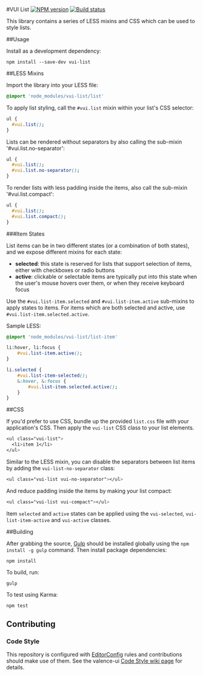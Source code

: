 #VUI List
[![NPM version][npm-image]][npm-url]
[![Build status][ci-image]][ci-url]

This library contains a series of LESS mixins and CSS which can be used to
style lists.

##Usage

Install as a development dependency:

```shell
npm install --save-dev vui-list
```

##LESS Mixins

Import the library into your LESS file:

```css
@import 'node_modules/vui-list/list'
```

To apply list styling, call the `#vui.list` mixin within your list's CSS
selector:

```css
ul {
  #vui.list();
}
```

Lists can be rendered without separators by also calling the sub-mixin '#vui.list.no-separator':

```css
ul {
  #vui.list();
  #vui.list.no-separator();
}
```

To render lists with less padding inside the items, also call the sub-mixin '#vui.list.compact':

```css
ul {
  #vui.list();
  #vui.list.compact();
}
```

###Item States

List items can be in two different states (or a combination of both states),
and we expose different mixins for each state:
- **selected**: this state is reserved for lists that support selection of
items, either with checkboxes or radio buttons
- **active**: clickable or selectable items are typically put into this state
when the user's mouse hovers over them, or when they receive keyboard focus

Use the `#vui.list-item.selected` and `#vui.list-item.active` sub-mixins to apply states to
items. For items which are both selected and active, use `#vui.list-item.selected.active`.

Sample LESS:
```css
@import 'node_modules/vui-list/list-item'

li:hover, li:focus {
    #vui.list-item.active();
}

li.selected {
    #vui.list-item-selected();
    &:hover, &:focus {
        #vui.list-item.selected.active();
    }
}
```

##CSS

If you'd prefer to use CSS, bundle up the provided `list.css` file with
your application's CSS. Then apply the `vui-list` CSS class to your
list elements.

```css
<ul class="vui-list">
  <li>item 1</li>
</ul>
```

Similar to the LESS mixin, you can disable the separators between list items
by adding the `vui-list-no-separator` class:

```css
<ul class="vui-list vui-no-separator"></ul>
```

And reduce padding inside the items by making your list compact:
```css
<ul class="vui-list vui-compact"></ul>
```

Item `selected` and `active` states can be applied using the
`vui-selected`, `vui-list-item-active` and
`vui-active` classes.

##Building

After grabbing the source, [Gulp](http://gulpjs.com/) should be installed
globally using the `npm install -g gulp` command. Then install package
dependencies:

```shell
npm install
```

To build, run:

```shell
gulp
```

To test using Karma:

```shell
npm test
```

## Contributing

### Code Style

This repository is configured with [EditorConfig](http://editorconfig.org) rules
and contributions should make use of them. See the valence-ui [Code Style wiki
page](https://github.com/Desire2Learn-Valence/valence-ui-helpers/wiki/Code-Style)
for details.

[npm-url]: https://npmjs.org/package/vui-list
[npm-image]: https://badge.fury.io/js/vui-list.png
[ci-image]: https://travis-ci.org/Desire2Learn-Valence/valence-ui-list.svg?branch=master
[ci-url]: https://travis-ci.org/Desire2Learn-Valence/valence-ui-list
